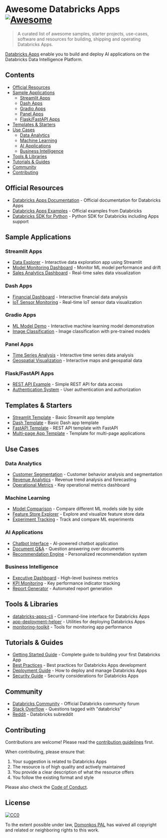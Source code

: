 # Awesome Databricks Apps [![Awesome](https://awesome.re/badge.svg)](https://awesome.re)

> A curated list of awesome samples, starter projects, use-cases, software and resources for building, shipping and operating Databricks Apps.

[Databricks Apps](https://www.databricks.com/product/databricks-apps) enable you to build and deploy AI applications on the Databricks Data Intelligence Platform.

## Contents

- [Official Resources](#official-resources)
- [Sample Applications](#sample-applications)
  - [Streamlit Apps](#streamlit-apps)
  - [Dash Apps](#dash-apps)
  - [Gradio Apps](#gradio-apps)
  - [Panel Apps](#panel-apps)
  - [Flask/FastAPI Apps](#flaskfastapi-apps)
- [Templates & Starters](#templates--starters)
- [Use Cases](#use-cases)
  - [Data Analytics](#data-analytics)
  - [Machine Learning](#machine-learning)
  - [AI Applications](#ai-applications)
  - [Business Intelligence](#business-intelligence)
- [Tools & Libraries](#tools--libraries)
- [Tutorials & Guides](#tutorials--guides)
- [Community](#community)
- [Contributing](#contributing)

## Official Resources

- [Databricks Apps Documentation](https://docs.databricks.com/en/dev-tools/databricks-apps/index.html) - Official documentation for Databricks Apps
- [Databricks Apps Examples](https://github.com/databricks/databricks-sdk-py/tree/main/examples/apps) - Official examples from Databricks
- [Databricks SDK for Python](https://github.com/databricks/databricks-sdk-py) - Python SDK for Databricks including Apps support

## Sample Applications

### Streamlit Apps

- [Data Explorer](https://github.com/databricks/databricks-sdk-py/tree/main/examples/apps/streamlit) - Interactive data exploration app using Streamlit
- [Model Monitoring Dashboard](examples/streamlit/model-monitoring) - Monitor ML model performance and drift
- [Sales Analytics Dashboard](examples/streamlit/sales-analytics) - Real-time sales data visualization

### Dash Apps

- [Financial Dashboard](examples/dash/financial-dashboard) - Interactive financial data analysis
- [IoT Sensor Monitoring](examples/dash/iot-monitoring) - Real-time IoT sensor data visualization

### Gradio Apps

- [ML Model Demo](examples/gradio/model-demo) - Interactive machine learning model demonstration
- [Image Classification](examples/gradio/image-classifier) - Image classification with pre-trained models

### Panel Apps

- [Time Series Analysis](examples/panel/time-series) - Interactive time series data analysis
- [Geospatial Visualization](examples/panel/geospatial) - Interactive maps and geospatial data

### Flask/FastAPI Apps

- [REST API Example](examples/flask/rest-api) - Simple REST API for data access
- [Authentication System](examples/fastapi/auth-system) - User authentication and authorization

## Templates & Starters

- [Streamlit Template](templates/streamlit-template) - Basic Streamlit app template
- [Dash Template](templates/dash-template) - Basic Dash app template
- [FastAPI Template](templates/fastapi-template) - REST API template with FastAPI
- [Multi-page App Template](templates/multi-page-template) - Template for multi-page applications

## Use Cases

### Data Analytics

- [Customer Segmentation](use-cases/customer-segmentation) - Customer behavior analysis and segmentation
- [Revenue Analytics](use-cases/revenue-analytics) - Revenue trend analysis and forecasting
- [Operational Metrics](use-cases/operational-metrics) - Key operational metrics dashboard

### Machine Learning

- [Model Comparison](use-cases/model-comparison) - Compare different ML models side by side
- [Feature Store Explorer](use-cases/feature-store) - Explore and visualize feature store data
- [Experiment Tracking](use-cases/experiment-tracking) - Track and compare ML experiments

### AI Applications

- [Chatbot Interface](use-cases/chatbot) - AI-powered chatbot application
- [Document Q&A](use-cases/document-qa) - Question answering over documents
- [Recommendation Engine](use-cases/recommendations) - Personalized recommendation system

### Business Intelligence

- [Executive Dashboard](use-cases/executive-dashboard) - High-level business metrics
- [KPI Monitoring](use-cases/kpi-monitoring) - Key performance indicator tracking
- [Report Generator](use-cases/report-generator) - Automated report generation

## Tools & Libraries

- [databricks-apps-cli](tools/databricks-apps-cli) - Command-line interface for Databricks Apps
- [app-deployment-helper](tools/deployment-helper) - Utilities for deploying Databricks Apps
- [monitoring-toolkit](tools/monitoring) - Tools for monitoring app performance

## Tutorials & Guides

- [Getting Started Guide](docs/getting-started.md) - Complete guide to building your first Databricks App
- [Best Practices](docs/best-practices.md) - Best practices for Databricks Apps development
- [Deployment Guide](docs/deployment.md) - How to deploy and manage Databricks Apps
- [Security Guide](docs/security.md) - Security considerations for Databricks Apps

## Community

- [Databricks Community](https://community.databricks.com/) - Official Databricks community forum
- [Stack Overflow](https://stackoverflow.com/questions/tagged/databricks) - Questions tagged with "databricks"
- [Reddit](https://www.reddit.com/r/databricks/) - Databricks subreddit

## Contributing

Contributions are welcome! Please read the [contribution guidelines](CONTRIBUTING.md) first.

When contributing, please ensure that:

1. Your suggestion is related to Databricks Apps
2. The resource is of high quality and actively maintained
3. You provide a clear description of what the resource offers
4. You follow the existing format and style

Please also check the [Code of Conduct](CODE_OF_CONDUCT.md).

## License

[![CC0](https://mirrors.creativecommons.org/presskit/buttons/88x31/svg/cc-zero.svg)](https://creativecommons.org/publicdomain/zero/1.0)

To the extent possible under law, [Domonkos PAL](https://github.com/Paldom) has waived all copyright and related or neighboring rights to this work.
